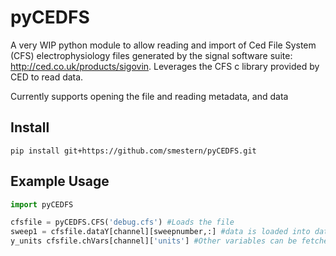 # pyCEDFS
A very WIP python module to allow reading and import of Ced File System (CFS) electrophysiology files generated by 
the signal software suite: http://ced.co.uk/products/sigovin.
Leverages the CFS c library provided by CED to read data.

Currently supports opening the file and reading metadata, and data  
## Install  
``` 
pip install git+https://github.com/smestern/pyCEDFS.git
```
## Example Usage
```python
import pyCEDFS

cfsfile = pyCEDFS.CFS('debug.cfs') #Loads the file 
sweep1 = cfsfile.dataY[channel][sweepnumber,:] #data is loaded into dataY and dataX attributes.
y_units cfsfile.chVars[channel]['units'] #Other variables can be fetched from var dictionaries
```
